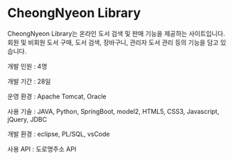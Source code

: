 # CheongNyeon Library

CheongNyeon Library는 온라인 도서 검색 및 판매 기능을 제공하는 사이트입니다.
회원 및 비회원 도서 구매, 도서 검색, 장바구니, 관리자 도서 관리 등의 기능을 담고 있습니다.


개발 인원 : 4명

개발 기간 : 28일

운영 환경 : Apache Tomcat, Oracle

사용 기술 : JAVA, Python, SpringBoot, model2, HTML5, CSS3, Javascript, jQuery, JDBC

개발 환경 : eclipse, PL/SQL, vsCode

사용 API : 도로명주소 API
